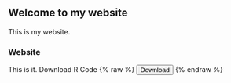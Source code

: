## Welcome to my website

This is my website. 

### Website

This is it.
Download R Code 
{% raw %}
<button onclick="window.open('/source/tp2_final.R')">Download</button>
{% endraw %}

